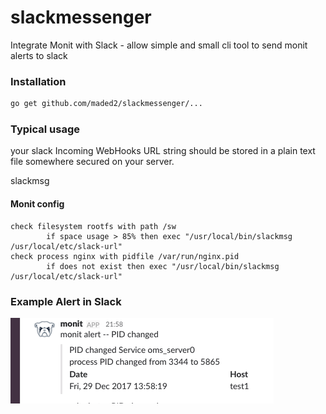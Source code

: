 # slackmessenger

Integrate Monit with Slack - allow simple and small cli tool to send monit alerts to slack

### Installation

```bash
go get github.com/maded2/slackmessenger/...
```

### Typical usage 

your slack Incoming WebHooks URL string should be stored in a plain text file somewhere secured on your server.
 
slackmsg <slack-url-file>


#### Monit config

```
check filesystem rootfs with path /sw
        if space usage > 85% then exec "/usr/local/bin/slackmsg /usr/local/etc/slack-url"
check process nginx with pidfile /var/run/nginx.pid
        if does not exist then exec "/usr/local/bin/slackmsg /usr/local/etc/slack-url"
```

### Example Alert in Slack

![alt example](https://github.com/maded2/slackmessenger/blob/master/example_alert.png "example")
